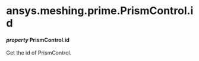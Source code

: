 <a id="ansys-meshing-prime-prismcontrol-id"></a>

# ansys.meshing.prime.PrismControl.id

<a id="ansys.meshing.prime.PrismControl.id"></a>

#### *property* PrismControl.id

Get the id of PrismControl.

<!-- !! processed by numpydoc !! -->
